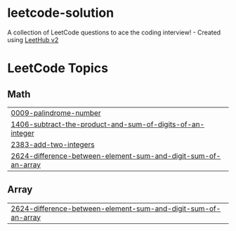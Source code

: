 # leetcode-solution
A collection of LeetCode questions to ace the coding interview! - Created using [LeetHub v2](https://github.com/arunbhardwaj/LeetHub-2.0)

<!---LeetCode Topics Start-->
# LeetCode Topics
## Math
|  |
| ------- |
| [0009-palindrome-number](https://github.com/h54292386-stack/leetcode-solution/tree/master/0009-palindrome-number) |
| [1406-subtract-the-product-and-sum-of-digits-of-an-integer](https://github.com/h54292386-stack/leetcode-solution/tree/master/1406-subtract-the-product-and-sum-of-digits-of-an-integer) |
| [2383-add-two-integers](https://github.com/h54292386-stack/leetcode-solution/tree/master/2383-add-two-integers) |
| [2624-difference-between-element-sum-and-digit-sum-of-an-array](https://github.com/h54292386-stack/leetcode-solution/tree/master/2624-difference-between-element-sum-and-digit-sum-of-an-array) |
## Array
|  |
| ------- |
| [2624-difference-between-element-sum-and-digit-sum-of-an-array](https://github.com/h54292386-stack/leetcode-solution/tree/master/2624-difference-between-element-sum-and-digit-sum-of-an-array) |
<!---LeetCode Topics End-->